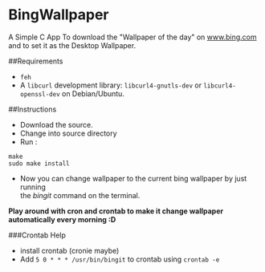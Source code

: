 BingWallpaper
=============

A Simple C App To download the "Wallpaper of the day" on www.bing.com and
to set it as the Desktop Wallpaper.

##Requirements

* `feh`
* A `libcurl` development library: `libcurl4-gnutls-dev` or `libcurl4-openssl-dev` on Debian/Ubuntu.

##Instructions

* Download the source.  
* Change into source directory  
* Run :   
```
make
sudo make install
```
* Now you can change wallpaper to the current bing wallpaper by just running   
the _bingit_ command on the terminal.  

__Play around with cron and crontab to make it change wallpaper automatically every morning :D__

###Crontab Help

* install crontab (cronie maybe)
* Add `5 0 * * * /usr/bin/bingit` to crontab using `crontab -e`
